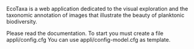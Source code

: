 EcoTaxa is a web application dedicated to the visual exploration and the taxonomic annotation of images that illustrate the beauty of planktonic biodiversity.

Please read the documentation.
To start you must create a file appli/config.cfg
You can use appli/config-model.cfg as template.
